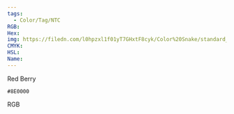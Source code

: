```yaml
---
tags:
  - Color/Tag/NTC
RGB:
Hex:
img: https://filedn.com/l0hpzxl1f01yT7GHxtF8cyk/Color%20Snake/standard_csv_to_svg/%23/8E0000.svg
CMYK:
HSL:
Name:
---
```

Red Berry
```palette
#8E0000
```
RGB
